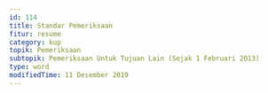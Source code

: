 ```yaml
---
id: 114
title: Standar Pemeriksaan
fitur: resume
category: kup
topik: Pemeriksaan
subtopik: Pemeriksaan Untuk Tujuan Lain (Sejak 1 Februari 2013)
type: word
modifiedTime: 11 Desember 2019
---
```


